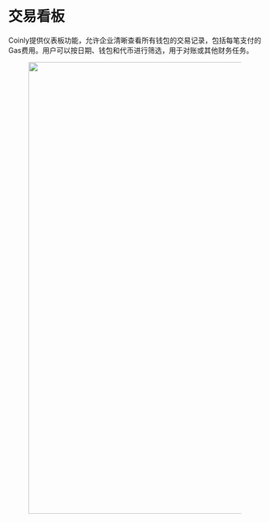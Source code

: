 # 交易看板

Coinly提供仪表板功能，允许企业清晰查看所有钱包的交易记录，包括每笔支付的Gas费用。用户可以按日期、钱包和代币进行筛选，用于对账或其他财务任务。

<figure>     <img          src="../images/Snipaste_2025-08-21_13-44-28.png"          width="900"          height="auto"     > </figure>
